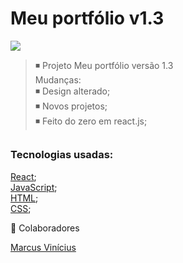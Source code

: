 
# Meu portfólio v1.3 


<img src="./src/assets/port1.3.gif">


>◾ Projeto Meu portfólio versão 1.3 <br>
Mudanças: <br>
>◾ Design alterado;<br>
>◾ Novos projetos;<br>
>◾ Feito do zero em react.js;<br>


##
### Tecnologias usadas:
<a href="https://pt-br.reactjs.org/docs/getting-started.html" target="blank">React</a>;
<br>
<a href="https://developer.mozilla.org/pt-BR/docs/Web/JavaScript" target="blank">JavaScript</a>;
<br>
<a href="https://developer.mozilla.org/pt-BR/docs/Web/HTML" target="blank">HTML</a>;
<br>
<a href="https://developer.mozilla.org/pt-BR/docs/Web/CSS" target="blank">CSS</a>;
<br>

 🤝 Colaboradores

<a href="https://www.linkedin.com/in/marcusviniciusbeghelisantos/" target="_blank">Marcus Vinícius</a><br>


